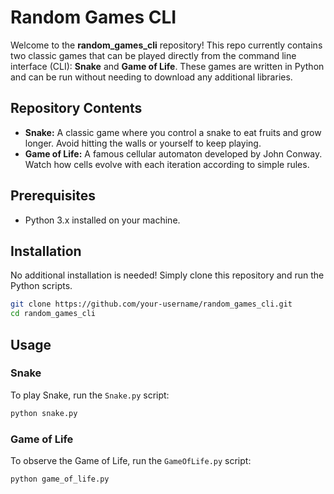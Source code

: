 # Random Games CLI

Welcome to the **random_games_cli** repository! This repo currently contains two classic games that can be played directly from the command line interface (CLI): **Snake** and **Game of Life**. These games are written in Python and can be run without needing to download any additional libraries.

## Repository Contents

- **Snake:** A classic game where you control a snake to eat fruits and grow longer. Avoid hitting the walls or yourself to keep playing.
- **Game of Life:** A famous cellular automaton developed by John Conway. Watch how cells evolve with each iteration according to simple rules.

## Prerequisites

- Python 3.x installed on your machine.

## Installation

No additional installation is needed! Simply clone this repository and run the Python scripts.

```bash
git clone https://github.com/your-username/random_games_cli.git
cd random_games_cli
```

## Usage

### Snake

To play Snake, run the `Snake.py` script:

```bash
python snake.py
```

### Game of Life

To observe the Game of Life, run the `GameOfLife.py` script:

```bash
python game_of_life.py
```